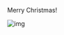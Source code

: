 Merry Christmas!

![img](https://github.com/LukeHurley/Christmas/assets/136918097/9f05af38-7ec5-426f-be2b-0a58da6ba9ef)
